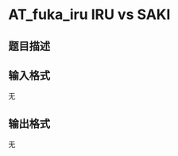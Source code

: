 # AT_fuka_iru IRU vs SAKI

## 题目描述

[problemUrl]: https://atcoder.jp/contests/fuka5/tasks/fuka_iru

## 输入格式

无

## 输出格式

无